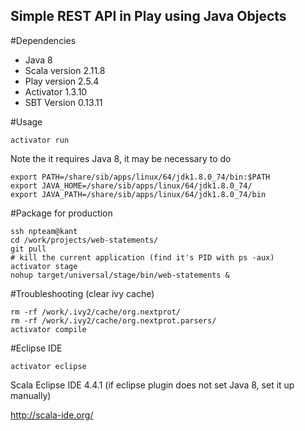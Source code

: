 Simple REST API in Play using Java Objects
------------------------------------------

#Dependencies

* Java 8
* Scala version 2.11.8
* Play version 2.5.4
* Activator 1.3.10
* SBT Version 0.13.11

#Usage 


```shell
activator run
```
Note the it requires Java 8, it may be necessary to do
```shell
export PATH=/share/sib/apps/linux/64/jdk1.8.0_74/bin:$PATH
export JAVA_HOME=/share/sib/apps/linux/64/jdk1.8.0_74/
export JAVA_PATH=/share/sib/apps/linux/64/jdk1.8.0_74/bin
```


#Package for production
```shell
ssh npteam@kant
cd /work/projects/web-statements/
git pull
# kill the current application (find it's PID with ps -aux)
activator stage
nohup target/universal/stage/bin/web-statements &
```


#Troubleshooting (clear ivy cache)
```shell
rm -rf /work/.ivy2/cache/org.nextprot/
rm -rf /work/.ivy2/cache/org.nextprot.parsers/
activator compile
```

#Eclipse IDE
```
activator eclipse 
```
Scala Eclipse IDE 4.4.1 (if eclipse plugin does not set Java 8, set it up manually)

 http://scala-ide.org/


